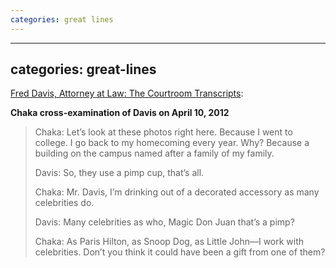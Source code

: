 ```yaml
---
categories: great lines
---
```


---
categories: great-lines
---

[Fred Davis, Attorney at Law: The Courtroom Transcripts](https://www.washingtonian.com/2012/06/29/fred-davis-attorney-at-law-the-courtroom-transcripts/):

**Chaka cross-examination of Davis on April 10, 2012**

> Chaka: Let’s look at these photos right here. Because I went to college. I go back to my homecoming every year. Why? Because a building
> on the campus named after a family of my family.
> 
> Davis: So, they use a pimp cup, that’s all.
> 
> Chaka: Mr. Davis, I’m drinking out of a decorated accessory as many celebrities do.
> 
> Davis: Many celebrities as who, Magic Don Juan that’s a pimp?
> 
> Chaka: As Paris Hilton, as Snoop Dog, as Little John—I work with celebrities. Don’t you think it could have been a gift from one
> of them?